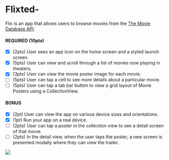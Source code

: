 # Flixted-

Flix is an app that allows users to browse movies from the [The Movie Database API](http://docs.themoviedb.apiary.io/#).


#### REQUIRED (10pts)
- [x] (2pts) User sees an app icon on the home screen and a styled launch screen.
- [x] (5pts) User can view and scroll through a list of movies now playing in theaters.
- [x] (3pts) User can view the movie poster image for each movie.
- [ ] (5pts) User can tap a cell to see more details about a particular movie.
- [ ] (5pts) User can tap a tab bar button to view a grid layout of Movie Posters using a CollectionView.

#### BONUS
- [x] (2pt) User can view the app on various device sizes and orientations.
- [x] (1pt) Run your app on a real device.
- [ ] (2pts) User can tap a poster in the collection view to see a detail screen of that movie.
- [ ] (2pts) In the detail view, when the user taps the poster, a new screen is presented modally where they can view the trailer.

<div>
    <a href="https://www.loom.com/share/45f0d5c10d0948bb95536fe798d76985">
    </a>
    <a href="https://www.loom.com/share/45f0d5c10d0948bb95536fe798d76985">
      <img style="max-width:300px;" src="https://cdn.loom.com/sessions/thumbnails/45f0d5c10d0948bb95536fe798d76985-with-play.gif">
    </a>
  </div>




